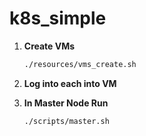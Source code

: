 # k8s_simple

1. **Create VMs**

   ```bash
   ./resources/vms_create.sh
   ```
2. **Log into each into VM**
3. **In Master Node Run**

   ```bash
   ./scripts/master.sh
   ```
